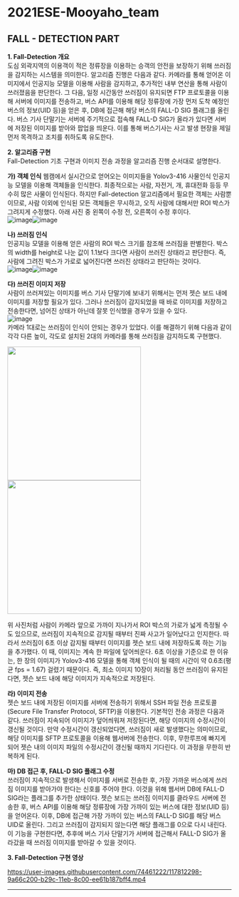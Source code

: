 # 2021ESE-Mooyaho_team
## FALL - DETECTION PART
   


**1. Fall-Detection 개요**   
도심 외곽지역의 이용객이 적은 정류장을 이용하는 승객의 안전을 보장하기 위해 쓰러짐을 감지하는 시스템을 의미한다. 알고리즘 진행은 다음과 같다. 카메라를 통해 얻어온 이미지에서 인공지능 모델을 이용해 사람을 감지하고, 추가적인 내부 연산을 통해 사람이 쓰러졌음을 판단한다. 그 다음, 일정 시간동안 쓰러짐이 유지되면 FTP 프로토콜을 이용해 서버에 이미지를 전송하고, 버스 API를 이용해 해당 정류장에 가장 먼저 도착 예정인 버스의 정보(UID 등)을 얻은 후, DB에 접근해 해당 버스의 FALL-D SIG 플래그를 올린다. 버스 기사 단말기는 서버에 주기적으로 접속해 FALL-D SIG가 올라가 있다면 서버에 저장된 이미지를 받아와 팝업을 띄운다. 이를 통해 버스기사는 사고 발생 현장을 제일 먼저 목격하고 조치를 취하도록 유도한다.
   
   
**2. 알고리즘 구현**   
Fall-Detection 기초 구현과 이미지 전송 과정을 알고리즘 진행 순서대로 설명한다.

**가) 객체 인식**
웹캠에서 실시간으로 얻어오는 이미지들을 Yolov3-416 사물인식 인공지능 모델을 이용해 객체들을 인식한다. 최종적으로는 사람, 자전거, 개, 휴대전화 등등 무수히 많은 사물이 인식된다. 하지만 Fall-detection 알고리즘에서 필요한 객체는 사람뿐이므로, 사람 이외에 인식된 모든 객체들은 무시하고, 오직 사람에 대해서만 ROI 박스가 그려지게 수정했다. 아래 사진 중 왼쪽이 수정 전, 오른쪽이 수정 후이다.   
![image](https://user-images.githubusercontent.com/74461222/119269316-0dbfea80-bc32-11eb-8541-902da8b4a0c6.png)![image](https://user-images.githubusercontent.com/74461222/119269326-16b0bc00-bc32-11eb-9f17-d10e4acc39b4.png)


**나) 쓰러짐 인식**   
인공지능 모델을 이용해 얻은 사람의 ROI 박스 크기를 참조해 쓰러짐을 판별한다. 박스의 width를 height로 나눈 값이 1.1보다 크다면 사람이 쓰러진 상태라고 판단한다. 즉, 사람에 그려진 박스가 가로로 넓어진다면 쓰러진 상태라고 판단하는 것이다.   
![image](https://user-images.githubusercontent.com/74461222/119269364-4f509580-bc32-11eb-819b-c03f5e072a9b.png)![image](https://user-images.githubusercontent.com/74461222/119269367-52e41c80-bc32-11eb-9cd5-c2cb3017dc27.png)   

**다) 쓰러진 이미지 저장**   
사람이 쓰러져있는 이미지를 버스 기사 단말기에 보내기 위해서는 먼저 젯슨 보드 내에 이미지를 저장할 필요가 있다. 그러나 쓰러짐이 감지되었을 때 바로 이미지를 저장하고 전송한다면, 넘어진 상태가 아닌데 잘못 인식했을 경우가 있을 수 있다.   
![image](https://user-images.githubusercontent.com/74461222/119269449-bc642b00-bc32-11eb-9001-81a08154eb25.png)   
카메라 1대로는 쓰러짐이 인식이 안되는 경우가 있었다. 이를 해결하기 위해 다음과 같이 각각 다른 높이, 각도로 설치된 2대의 카메라를 통해 쓰러짐을 감지하도록 구현했다.

<img src = "https://user-images.githubusercontent.com/74461222/122674215-1266c700-d20f-11eb-9793-469281700c98.png" width="300" height="300"><img src = "https://user-images.githubusercontent.com/74461222/122674218-17c41180-d20f-11eb-9c92-9ef5291be2e9.png" width="300" height="300">



위 사진처럼 사람이 카메라 앞으로 가까이 지나가서 ROI 박스의 가로가 넓게 측정될 수도 있으므로, 쓰러짐이 지속적으로 감지될 때부터 진짜 사고가 일어났다고 인지한다. 따라서 쓰러짐이 6초 이상 감지될 때부터 이미지를 젯슨 보드 내에 저장하도록 하는 기능을 추가했다. 이 때, 이미지는 계속 한 파일에 덮어씌운다. 6초 이상을 기준으로 한 이유는, 한 장의 이미지가 Yolov3-416 모델을 통해 객체 인식이 될 때의 시간이 약 0.6초(평균 fps = 1.67) 걸렸기 때문이다. 즉, 최소 이미지 10장이 처리될 동안 쓰러짐이 유지된다면, 젯슨 보드 내에 해당 이미지가 지속적으로 저장된다.

**라) 이미지 전송**   
젯슨 보드 내에 저장된 이미지를 서버에 전송하기 위해서 SSH 파일 전송 프로토콜(Secure File Transfer Protocol, SFTP)을 이용한다.
기본적인 전송 과정은 다음과 같다. 쓰러짐이 지속되어 이미지가 덮어씌워져 저장된다면, 해당 이미지의 수정시간이 갱신될 것이다. 만약 수정시간이 갱신되었다면, 쓰러짐이 새로 발생했다는 의미이므로, 해당 이미지를 SFTP 프로토콜을 이용해 웹서버에 전송한다. 이후, 무한루프에 빠지게 되어 젯슨 내의 이미지 파일의 수정시간이 갱신될 때까지 기다린다. 이 과정을 무한히 반복하게 된다. 


**마) DB 접근 후, FALL-D SIG 플래그 수정**   
쓰러짐이 지속적으로 발생해서 이미지를 서버로 전송한 후, 가장 가까운 버스에게 쓰러짐 이미지를 받아가야 한다는 신호를 주어야 한다. 이것을 위해 웹서버 DB에 FALL-D SIG라는 플래그를 추가한 상태이다.
젯슨 보드는 쓰러짐 이미지를 클라우드 서버에 전송한 후, 버스 API를 이용해 해당 정류장에 가장 가까이 있는 버스에 대한 정보(UID 등)을 얻어온다. 이후, DB에 접근해 가장 가까이 있는 버스의 FALL-D SIG를 해당 버스 UID로 올린다. 그리고 쓰러짐이 감지되지 않는다면 해당 플래그를 0으로 다시 내린다. 이 기능을 구현한다면, 추후에 버스 기사 단말기가 서버에 접근해서 FALL-D SIG가 올라갔을 때 쓰러짐 이미지를 받아갈 수 있을 것이다.


**3. Fall-Detection 구현 영상**      

https://user-images.githubusercontent.com/74461222/117812298-9a66c200-b29c-11eb-8c00-ee61b187bff4.mp4


----
